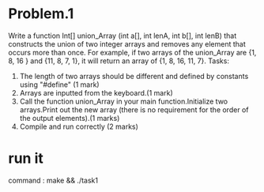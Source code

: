 # Problem.1
Write a function 
Int[] union_Array (int a[], int lenA, int b[], int lenB) 
that constructs the union of two integer arrays and removes any element that occurs more than once. 
For example, if two arrays of the union_Array are {1, 8, 16 } and {11, 8, 7, 1}, it will return an array 
of {1, 8, 16, 11, 7}. 
Tasks: 
1. The length of two arrays  should be different and defined  by constants  using "#define"  (1 mark) 
2. Arrays are inputted from the keyboard.(1 mark) 
3. Call the function union_Array in your main function.Initialize two arrays.Print out the new array (there is no requirement for the order of the output elements).(1 marks)
4. Compile and run correctly (2 marks)

# run it
command : make && ./task1
